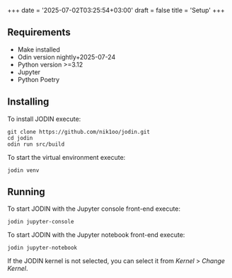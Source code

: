 +++
date = '2025-07-02T03:25:54+03:00'
draft = false
title = 'Setup'
+++

## Requirements

- Make installed
- Odin version nightly+2025-07-24
- Python version >=3.12
- Jupyter
- Python Poetry

## Installing

To install JODIN execute:

```
git clone https://github.com/nik1oo/jodin.git
cd jodin
odin run src/build
```

To start the virtual environment execute:

```
jodin venv
```

## Running

To start JODIN with the Jupyter console front-end execute:

```
jodin jupyter-console
```

To start JODIN with the Jupyter notebook front-end execute:

```
jodin jupyter-notebook
```

If the JODIN kernel is not selected, you can select it from _Kernel_ > _Change Kernel_.
